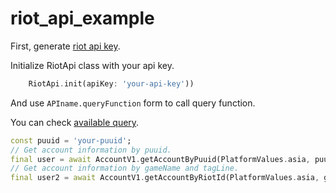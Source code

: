 # riot_api_example

First, generate [riot api key](https://developer.riotgames.com/).

Initialize RiotApi class with your api key.
```dart
    RiotApi.init(apiKey: 'your-api-key'))
```

And use `APIname.queryFunction` form to call query function.

You can check [available query](https://pub.dev/packages/riot_api).
```dart
const puuid = 'your-puuid';
// Get account information by puuid.
final user = await AccountV1.getAccountByPuuid(PlatformValues.asia, puuid);
// Get account information by gameName and tagLine.
final user2 = await AccountV1.getAccountByRiotId(PlatformValues.asia, gameName, tagLine);
```

